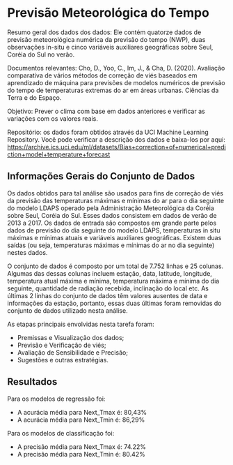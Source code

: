 # Previsão Meteorológica do Tempo

Resumo geral dos dados dos dados: Ele contém quatorze dados de previsão meteorológica numérica da previsão do tempo (NWP), duas observações in-situ e cinco variáveis auxiliares geográficas sobre Seul, Coréia do Sul no verão. 

Documentos relevantes: Cho, D., Yoo, C., Im, J., & Cha, D. (2020). Avaliação comparativa de vários métodos de correção de viés baseados em aprendizado de máquina para previsões de modelos numéricos de previsão do tempo de temperaturas extremas do ar em áreas urbanas. Ciências da Terra e do Espaço.

Objetivo: Prever o clima com base em dados anteriores e verificar as variações com os valores reais.

Repositório: os dados foram obtidos através da UCI Machine Learning Repository. Você pode verificar a descrição dos dados e baixa-los por aqui: 
https://archive.ics.uci.edu/ml/datasets/Bias+correction+of+numerical+prediction+model+temperature+forecast

##  Informações Gerais do Conjunto de Dados

Os dados obtidos para tal análise são usados para fins de correção de viés da previsão das temperaturas máximas e mínimas do ar para o dia seguinte do modelo LDAPS operado pela Administração Meteorológica da Coréia sobre Seul, Coréia do Sul. Esses dados consistem em dados de verão de 2013 a 2017. Os dados de entrada são compostos em grande parte pelos dados de previsão do dia seguinte do modelo LDAPS, temperaturas in situ máximas e mínimas atuais e variáveis auxiliares geográficas. Existem duas saídas (ou seja, temperaturas máximas e mínimas do ar no dia seguinte) nestes dados.

O conjunto de dados é composto por um total de 7.752 linhas e 25 colunas. Algumas das dessas colunas incluem estação, data, latitude, longitude, temperatura atual máxima e mínima, temperatura máxima e mínima do dia seguinte, quantidade de radiação recebida, inclinação do local etc. As últimas 2 linhas do conjunto de dados têm valores ausentes de data e informações da estação, portanto, essas duas últimas foram removidas do conjunto de dados utilizado nesta análise.


As etapas principais envolvidas nesta tarefa foram:
- Premissas e Visualização dos dados;
- Previsão e Verificação de viés;
- Avaliação de Sensibilidade e Precisão;
- Sugestões e outras estratégias.

## Resultados

Para os modelos de regressão foi:
- A acurácia média para Next_Tmax é: 80,43%
- A acurácia média para Next_Tmin é: 86,29%

Para os modelos de classificação foi:
- A precisão média para Next_Tmax é: 74.22%
- A precisão média para Next_Tmin é: 80.42%
